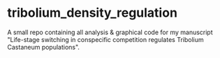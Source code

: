 # tribolium_density_regulation
A small repo containing all analysis &amp; graphical code for my manuscript "Life-stage switching in conspecific competition regulates Tribolium Castaneum populations".
